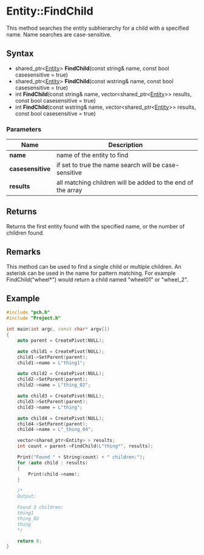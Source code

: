 # Entity::FindChild #
This method searches the entity subhierarchy for a child with a specified name. Name searches are case-sensitive.

## Syntax ##
- shared_ptr<[Entity](Entity_32f.md)\> **FindChild**(const string& name, const bool casesensitive = true)
- shared_ptr<[Entity](Entity_32f.md)\> **FindChild**(const wstring& name, const bool casesensitive = true)
- int **FindChild**(const string& name, vector<shared_ptr<[Entity](Entity_32f.md)\>\> results, const bool casesensitive = true)
- int **FindChild**(const wstring& name, vector<shared_ptr<[Entity](Entity_32f.md)\>\> results, const bool casesensitive = true)

### Parameters ###
| Name | Description |
| --- | --- |
| **name** | name of the entity to find |
| **casesensitive** | if set to true the name search will be case-sensitive |
| **results** | all matching children will be added to the end of the array |

## Returns ##
Returns the first entity found with the specified name, or the number of children found.

## Remarks ##
This method can be used to find a single child or multiple children. An asterisk can be used in the name for pattern matching. For example FindChild("wheel*") would return a child named "wheel01" or "wheel_2".

## Example ##
```c++
#include "pch.h"
#include "Project.h"

int main(int argc, const char* argv[])
{
	auto parent = CreatePivot(NULL);

	auto child1 = CreatePivot(NULL);
	child1->SetParent(parent);
	child1->name = L"thing1";

	auto child2 = CreatePivot(NULL);
	child2->SetParent(parent);
	child2->name = L"thing_02";

	auto child3 = CreatePivot(NULL);
	child3->SetParent(parent);
	child3->name = L"thing";

	auto child4 = CreatePivot(NULL);
	child4->SetParent(parent);
	child4->name = L"_thing_04";

	vector<shared_ptr<Entity> > results;
	int count = parent->FindChild(L"thing*", results);

	Print("Found " + String(count) + " children:");
	for (auto child : results)
	{
		Print(child->name);
	}

	/*
	Output:

	Found 3 children:
	thing1
	thing_02
	thing
	*/

	return 0;
}
```